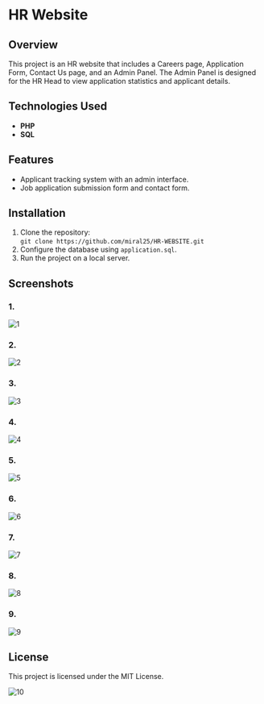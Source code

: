 # HR Website

## Overview
This project is an HR website that includes a Careers page, Application Form, Contact Us page, and an Admin Panel. The Admin Panel is designed for the HR Head to view application statistics and applicant details.

## Technologies Used
- **PHP**
- **SQL**

## Features
- Applicant tracking system with an admin interface.
- Job application submission form and contact form.

## Installation
1. Clone the repository:  
   `git clone https://github.com/miral25/HR-WEBSITE.git`
2. Configure the database using `application.sql`.
3. Run the project on a local server.

## Screenshots

### 1. 
![1](https://user-images.githubusercontent.com/29537650/87233521-f98e4880-c3e5-11ea-9c2b-cb269bf85202.png)

### 2. 
![2](https://user-images.githubusercontent.com/29537650/87233527-057a0a80-c3e6-11ea-9973-01ee301819d5.png)

### 3. 
![3](https://user-images.githubusercontent.com/29537650/87233531-0c088200-c3e6-11ea-9657-569dc024a000.png)

### 4. 
![4](https://user-images.githubusercontent.com/29537650/87233532-0dd24580-c3e6-11ea-9611-6ae522abe767.png)

### 5. 
![5](https://user-images.githubusercontent.com/29537650/87233533-0e6adc00-c3e6-11ea-80d1-0ca303780955.png)

### 6. 
![6](https://user-images.githubusercontent.com/29537650/87233534-0f9c0900-c3e6-11ea-83f7-a463280ef037.png)

### 7.
![7](https://user-images.githubusercontent.com/29537650/87233537-11fe6300-c3e6-11ea-979a-959d32d080f2.png)

### 8. 
![8](https://user-images.githubusercontent.com/29537650/87233540-1296f980-c3e6-11ea-9411-49b72a507994.png)

### 9. 
![9](https://user-images.githubusercontent.com/29537650/87233541-13c82680-c3e6-11ea-8457-43fa5d09505d.png)

## License
This project is licensed under the MIT License.


![10](https://user-images.githubusercontent.com/29537650/87233542-1460bd00-c3e6-11ea-8865-c4a1c002dc44.png)
